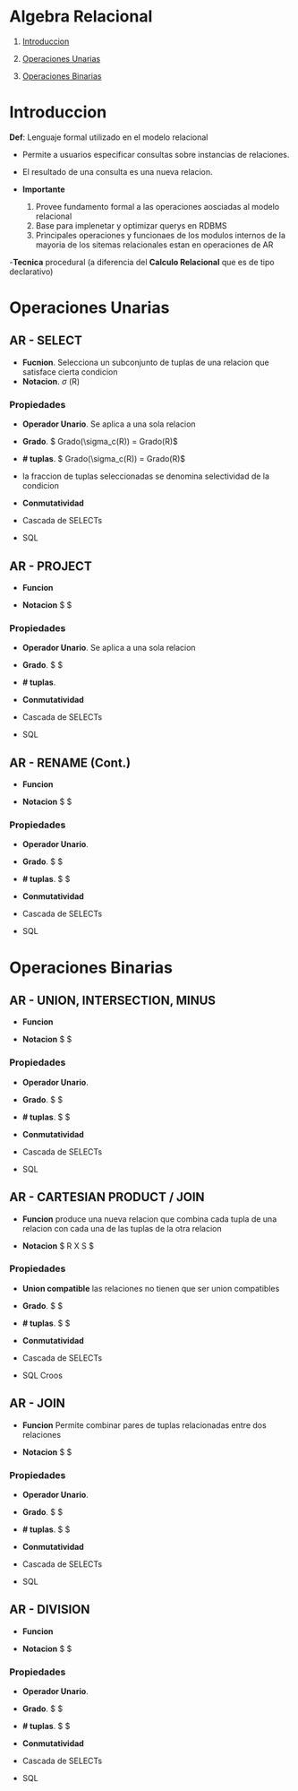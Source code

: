 # Algebra Relacional

1. [Introduccion](#introduccion)

2. [Operaciones Unarias](#operaciones-unarias)

3. [Operaciones Binarias](#operaciones-binarias)

# Introduccion

**Def**: Lenguaje formal utilizado en el modelo relacional

- Permite a usuarios especificar consultas sobre instancias de relaciones.

- El resultado de una consulta es una nueva relacion.

- **Importante**
  1. Provee fundamento formal a las operaciones aosciadas al modelo relacional
  2. Base para implenetar y optimizar querys en RDBMS
  3. Principales operaciones y funcionaes de los modulos internos de la mayoria de los sitemas relacionales estan en operaciones de AR

-**Tecnica** procedural (a diferencia del **Calculo Relacional** que es de tipo declarativo)

# Operaciones Unarias

## AR - SELECT

- **Fucnion**. Selecciona un subconjunto de tuplas de una relacion que satisface cierta condicion
- **Notacion**. $\sigma$ <condicion de seleccion > (R)

### Propiedades

- **Operador Unario**. Se aplica a una sola relacion

- **Grado**. $ Grado(\sigma_c(R)) = Grado(R)$

- **# tuplas**. $ Grado(\sigma_c(R)) = Grado(R)$

- la fraccion de tuplas seleccionadas se denomina selectividad de la condicion

- **Conmutatividad**

- Cascada de SELECTs

- SQL

## AR - PROJECT

- **Funcion**

- **Notacion** $ $

### Propiedades

- **Operador Unario**. Se aplica a una sola relacion

- **Grado**. $ $

- **# tuplas**.

- **Conmutatividad**

- Cascada de SELECTs

- SQL

## AR - RENAME (Cont.)

- **Funcion**

- **Notacion** $ $

### Propiedades

- **Operador Unario**.

- **Grado**. $ $

- **# tuplas**. $ $

- **Conmutatividad**

- Cascada de SELECTs

- SQL

# Operaciones Binarias

## AR - UNION, INTERSECTION, MINUS

- **Funcion**

- **Notacion** $ $

### Propiedades

- **Operador Unario**.

- **Grado**. $ $

- **# tuplas**. $ $

- **Conmutatividad**

- Cascada de SELECTs

- SQL

## AR - CARTESIAN PRODUCT / JOIN

- **Funcion** produce una nueva relacion que combina cada tupla de una relacion con cada una de las tuplas de la otra relacion

- **Notacion** $ R X S $

### Propiedades

- **Union compatible** las relaciones no tienen que ser union compatibles

- **Grado**. $ $

- **# tuplas**. $ $

- **Conmutatividad**

- Cascada de SELECTs

- SQL Croos

## AR - JOIN

- **Funcion** Permite combinar pares de tuplas relacionadas entre dos relaciones

- **Notacion** $ $

### Propiedades

- **Operador Unario**.

- **Grado**. $ $

- **# tuplas**. $ $

- **Conmutatividad**

- Cascada de SELECTs

- SQL

## AR - DIVISION

- **Funcion**

- **Notacion** $ $

### Propiedades

- **Operador Unario**.

- **Grado**. $ $

- **# tuplas**. $ $

- **Conmutatividad**

- Cascada de SELECTs

- SQL
